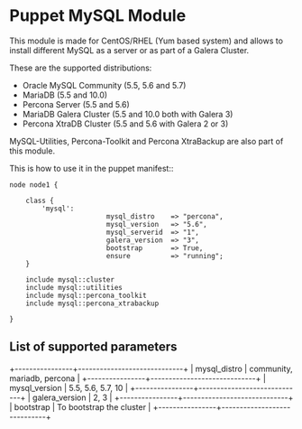 Puppet MySQL Module
============

This module is made for CentOS/RHEL (Yum based system) and allows to install different MySQL as a server
or as part of a Galera Cluster.

These are the supported distributions:

- Oracle MySQL Community (5.5, 5.6 and 5.7)
- MariaDB (5.5 and 10.0)
- Percona Server (5.5 and 5.6)
- MariaDB Galera Cluster (5.5 and 10.0 both with Galera 3)
- Percona XtraDB Cluster (5.5 and 5.6 with Galera 2 or 3)


MySQL-Utilities, Percona-Toolkit and Percona XtraBackup are also part of this module.


This is how to use it in the puppet manifest::

    node node1 {

        class {
            'mysql':
                            mysql_distro    => "percona",
                            mysql_version   => "5.6",
                            mysql_serverid  => "1",
                            galera_version  => "3",
                            bootstrap       => True,
                            ensure          => "running";
        }

        include mysql::cluster
        include mysql::utilities
        include mysql::percona_toolkit
        include mysql::percona_xtrabackup

    }


List of supported parameters
-----------------------------

+----------------+-----------------------------+
| mysql_distro   | community, mariadb, percona |
+----------------+-----------------------------+
| mysql_version  | 5.5, 5.6, 5.7, 10           |
+----------------+-----------------------------+
| galera_version | 2, 3                        |
+----------------+-----------------------------+
| bootstrap      | To bootstrap the cluster    |
+----------------+-----------------------------+
